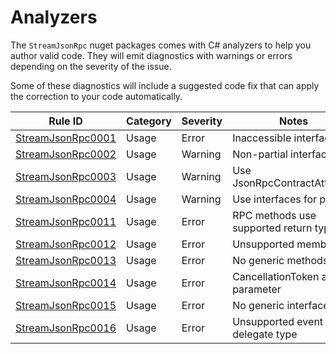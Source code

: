 # Analyzers

The `StreamJsonRpc` nuget packages comes with C# analyzers to help you author valid code. They will emit diagnostics with warnings or errors depending on the severity of the issue.

Some of these diagnostics will include a suggested code fix that can apply the correction to your code automatically.

| Rule ID                                   | Category | Severity | Notes                                                           |
| ----------------------------------------- | -------- | -------- | --------------------------------------------------------------- |
| [StreamJsonRpc0001](StreamJsonRpc0001.md) | Usage    | Error    | Inaccessible interface                                          |
| [StreamJsonRpc0002](StreamJsonRpc0002.md) | Usage    | Warning  | Non-partial interface                                           |
| [StreamJsonRpc0003](StreamJsonRpc0003.md) | Usage    | Warning  | Use JsonRpcContractAttribute                                    |
| [StreamJsonRpc0004](StreamJsonRpc0004.md) | Usage    | Warning  | Use interfaces for proxies                                      |
| [StreamJsonRpc0011](StreamJsonRpc0011.md) | Usage    | Error    | RPC methods use supported return types                          |
| [StreamJsonRpc0012](StreamJsonRpc0012.md) | Usage    | Error    | Unsupported member                                              |
| [StreamJsonRpc0013](StreamJsonRpc0013.md) | Usage    | Error    | No generic methods                                              |
| [StreamJsonRpc0014](StreamJsonRpc0014.md) | Usage    | Error    | CancellationToken as last parameter                             |
| [StreamJsonRpc0015](StreamJsonRpc0015.md) | Usage    | Error    | No generic interfaces                                           |
| [StreamJsonRpc0016](StreamJsonRpc0016.md) | Usage    | Error    | Unsupported event delegate type                                 |
